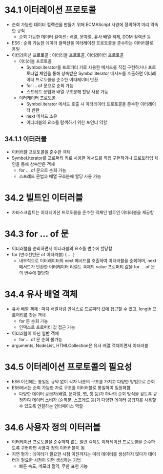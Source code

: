 # 34.1 이터레이션 프로토콜

- 순회 가능한 데이터 컬렉션을 만들기 위해 ECMAScript 사양에 정의하여 미리 약속한 규칙
  - 순회 가능한 데이터 컬렉션 : 배열, 문자열, 유사 배열 객체, DOM 컬렉션 등
- ES6 : 순회 가능한 데이터 컬렉션을 이터레이션 프로토콜을 준수하는 이터러블로 통일
- 이터레이션 프로토콜 : 이터러블 프로토콜, 이터레이터 프로토콜
  - 이터러블 프로토콜
    - Symbol.iterator를 프로퍼티 키로 사용한 메서드를 직접 구현하거나 프로토타입 체인을 통해 상속받은 Symbol.iterator 메서드를 호출하면 이터레이터 프로토콜을 준수한 이터레이터 반환
    - for … of 문으로 순회 가능
    - 스프레드 문법과 배열 구조분해 할당 사용 가능
  - 이터레이터 프로토콜
    - Symbol.iterator 메서드 호출 시 이터레이터 프로토콜을 준수한 이터레이터 반환
    - next 메서드 소유
    - 이터러블의 요소를 탐색하기 위한 포인터 역할

## 34.1.1 이터러블

- 이터러블 프로토콜을 준수한 객체
- Symbol.iterator를 프로퍼티 키로 사용한 메서드를 직접 구현하거나 프로토타입 체인을 통해 상속받은 객체
  - for … of 문으로 순회 가능
  - 스프레드 문법과 배열 구조분해 할당 사용 가능

# 34.2 빌트인 이터러블

- 자바스크립트는 이터레이션 프로토콜을 준수한 객체인 빌트인 이터러블을 제공함

# 34.3 for … of 문

- 이터러블을 순회하면서 이터러블의 요소를 변수에 할당함
- for (변수선언문 of 이터러블) { … }
  - 내부적으로 이터레이터의 next 메서드를 호출하여 이터러블을 순회하며, next 메서드가 반환한 이터레이터 리절트 객체의 value 프로퍼티 값을 for … of 문의 변수에 할당함

# 34.4 유사 배열 객체

- 유사 배열 객체 : 마치 배열처럼 인덱스로 프로퍼티 값에 접근할 수 있고, length 프로퍼티를 갖는 객체
  - for 문 순회 가능
  - 인덱스로 프로퍼티 값 접근 가능
- 이터러블이 아닌 일반 객체
  - for … of 문 순회 불가능
- arguments, NodeList, HTMLCollection은 유사 배열 객체이면서 이터러블

# 34.5 이터레이션 프로토콜의 필요성

- ES6 이전에는 통일된 규약 없이 각자 나름의 구조를 가지고 다양한 방법으로 순회
- ES6에서는 순회 가능한 자료 구조를 이터러블로 통일하여 일원화함
  - 다양한 데이터 공급자(배열, 문자열, 맵, 셋 등)가 하나의 순회 방식을 갖도록 규정하여 데이터 소비자 (순회문, 스프레드 등)가 다양한 데이터 공급자를 사용할 수 있도록 연결하는 인터페이스 역할

# 34.6 사용자 정의 이터러블

- 이터레이션 프로토콜을 준수하지 않는 일반 객체도 이터레이션 프로토콜을 준수하도록 구현하면 사용자 정의 이터러블이 됨
- 지연 평가 : 데이터가 필요한 시점 이전까지는 미리 데이터를 생성하지 않다가 데이터가 필요한 시점이 되면 생성하는 기법
  - 빠른 속도, 메모리 절약, 무한 표현 가능
